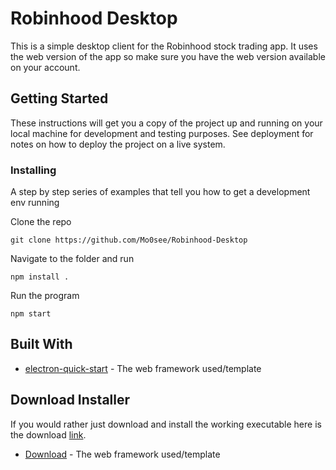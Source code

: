 # Robinhood Desktop

This is a simple desktop client for the Robinhood stock trading app. It uses the web version of the app so make sure you have the web version available on your account.

## Getting Started

These instructions will get you a copy of the project up and running on your local machine for development and testing purposes. See deployment for notes on how to deploy the project on a live system.

### Installing

A step by step series of examples that tell you how to get a development env running

Clone the repo

```
git clone https://github.com/Mo0see/Robinhood-Desktop
```

Navigate to the folder and run

```
npm install .
```

Run the program

```
npm start
```

## Built With

* [electron-quick-start](https://github.com/electron/electron-quick-start) - The web framework used/template

## Download Installer

If you would rather just download and install the working executable here is the download [link](https://www.dropbox.com/s/9o5ahbe7pv1lb5a/Robinhood%20Installer.exe?dl=1).

* [Download](https://github.com/electron/electron-quick-start) - The web framework used/template
